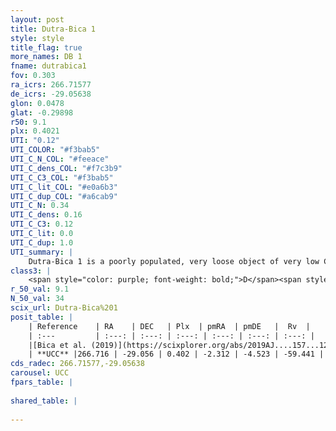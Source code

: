 ```yaml
---
layout: post
title: Dutra-Bica 1
style: style
title_flag: true
more_names: DB 1
fname: dutrabica1
fov: 0.303
ra_icrs: 266.71577
de_icrs: -29.05638
glon: 0.0478
glat: -0.29898
r50: 9.1
plx: 0.4021
UTI: "0.12"
UTI_COLOR: "#f3bab5"
UTI_C_N_COL: "#feeace"
UTI_C_dens_COL: "#f7c3b9"
UTI_C_C3_COL: "#f3bab5"
UTI_C_lit_COL: "#e0a6b3"
UTI_C_dup_COL: "#a6cab9"
UTI_C_N: 0.34
UTI_C_dens: 0.16
UTI_C_C3: 0.12
UTI_C_lit: 0.0
UTI_C_dup: 1.0
UTI_summary: |
    Dutra-Bica 1 is a poorly populated, very loose object of very low C3 quality. It is rarely studied in the literature, with no articles listed in the last 6 years.
class3: |
    <span style="color: purple; font-weight: bold;">D</span><span style="color: red; font-weight: bold;">C</span>
r_50_val: 9.1
N_50_val: 34
scix_url: Dutra-Bica%201
posit_table: |
    | Reference    | RA    | DEC   | Plx  | pmRA  | pmDE   |  Rv  |
    | :---         | :---: | :---: | :---: | :---: | :---: | :---: |
    |[Bica et al. (2019)](https://scixplorer.org/abs/2019AJ....157...12B) | 266.706 | -29.061 | -- | -- | -- | -- |
    | **UCC** |266.716 | -29.056 | 0.402 | -2.312 | -4.523 | -59.441 | 
cds_radec: 266.71577,-29.05638
carousel: UCC
fpars_table: |
    
shared_table: |
    
---
```

